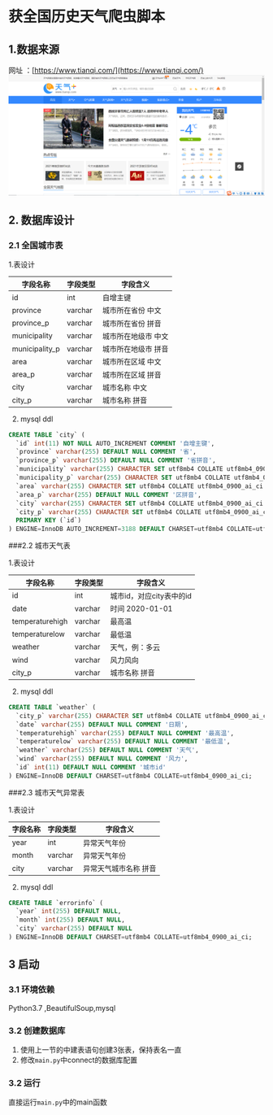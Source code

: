 # 获全国历史天气爬虫脚本

## 1.数据来源
网址 ：[https://www.tianqi.com/](https://www.tianqi.com/)
![网站图片](doc/1.png)

## 2. 数据库设计
### 2.1 全国城市表
1.表设计

|  字段名称   | 字段类型 | 字段含义|   
|  ----  | ----  | ---- |
| id  | int | 自增主键 |
| province  | varchar | 城市所在省份 中文 |
| province_p  | varchar | 城市所在省份 拼音 |
| municipality  | varchar | 城市所在地级市 中文 |
| municipality_p  | varchar | 城市所在地级市 拼音 |
| area  | varchar | 城市所在区域 中文 |
| area_p  | varchar | 城市所在区域 拼音 |
| city  | varchar | 城市名称 中文 |
| city_p  | varchar | 城市名称 拼音 |
2. mysql ddl
```sql
CREATE TABLE `city` (
  `id` int(11) NOT NULL AUTO_INCREMENT COMMENT '自增主键',
  `province` varchar(255) DEFAULT NULL COMMENT '省',
  `province_p` varchar(255) DEFAULT NULL COMMENT '省拼音',
  `municipality` varchar(255) CHARACTER SET utf8mb4 COLLATE utf8mb4_0900_ai_ci DEFAULT NULL COMMENT '市',
  `municipality_p` varchar(255) CHARACTER SET utf8mb4 COLLATE utf8mb4_0900_ai_ci DEFAULT NULL COMMENT '市拼音',
  `area` varchar(255) CHARACTER SET utf8mb4 COLLATE utf8mb4_0900_ai_ci DEFAULT NULL COMMENT '区',
  `area_p` varchar(255) DEFAULT NULL COMMENT '区拼音',
  `city` varchar(255) CHARACTER SET utf8mb4 COLLATE utf8mb4_0900_ai_ci DEFAULT NULL COMMENT '城市',
  `city_p` varchar(255) CHARACTER SET utf8mb4 COLLATE utf8mb4_0900_ai_ci DEFAULT NULL COMMENT '城市拼音',
  PRIMARY KEY (`id`)
) ENGINE=InnoDB AUTO_INCREMENT=3188 DEFAULT CHARSET=utf8mb4 COLLATE=utf8mb4_0900_ai_ci;
```
###2.2 城市天气表

1.表设计

|  字段名称   | 字段类型 | 字段含义|   
|  ----  | ----  | ---- |
| id  | int | 城市id，对应city表中的id |
| date  | varchar | 时间 2020-01-01 |
| temperaturehigh  | varchar | 最高温 |
| temperaturelow  | varchar | 最低温 |
| weather  | varchar | 天气，例：多云  |
| wind  | varchar | 风力风向 |
| city_p  | varchar | 城市名称 拼音 |
2. mysql ddl
```sql
CREATE TABLE `weather` (
  `city_p` varchar(255) CHARACTER SET utf8mb4 COLLATE utf8mb4_0900_ai_ci DEFAULT NULL COMMENT '城市拼音',
  `date` varchar(255) DEFAULT NULL COMMENT '日期',
  `temperaturehigh` varchar(255) DEFAULT NULL COMMENT '最高温',
  `temperaturelow` varchar(255) DEFAULT NULL COMMENT '最低温',
  `weather` varchar(255) DEFAULT NULL COMMENT '天气',
  `wind` varchar(255) DEFAULT NULL COMMENT '风力',
  `id` int(11) DEFAULT NULL COMMENT '城市id'
) ENGINE=InnoDB DEFAULT CHARSET=utf8mb4 COLLATE=utf8mb4_0900_ai_ci;
```

###2.3 城市天气异常表

1.表设计

|  字段名称   | 字段类型 | 字段含义|   
|  ----  | ----  | ---- |
| year  | int | 异常天气年份 |
| month  | varchar | 异常天气年份 |
| city | varchar | 异常天气城市名称 拼音 |
2. mysql ddl
```sql
CREATE TABLE `errorinfo` (
  `year` int(255) DEFAULT NULL,
  `month` int(255) DEFAULT NULL,
  `city` varchar(255) DEFAULT NULL
) ENGINE=InnoDB DEFAULT CHARSET=utf8mb4 COLLATE=utf8mb4_0900_ai_ci;
```

## 3 启动
### 3.1 环境依赖
Python3.7 ,BeautifulSoup,mysql

### 3.2 创建数据库
1. 使用上一节的中建表语句创建3张表，保持表名一直
2. 修改`main.py`中connect的数据库配置
### 3.2 运行
直接运行`main.py`中的main函数

